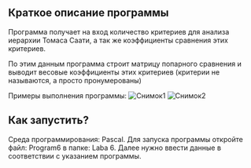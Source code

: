 ## Краткое описание программы
Программа получает на вход количество критериев для анализа иерархии Томаса Саати, а так же коэффициенты сравнения этих критериев.

По этим данным программа строит матрицу попарного сравнения и выводит весовые коэффициенты этих критериев (критерии не называются, а просто пронумерованы)

Примеры выполнения программы:
![Снимок1](https://user-images.githubusercontent.com/90559607/142758871-4fac0d0e-9ec4-4982-b393-1ceb8c104df6.PNG)
![Снимок2](https://user-images.githubusercontent.com/90559607/142758873-08c262a6-14d5-446e-91db-097e3f0d6aa2.PNG)
## Как запустить?
Среда программирования: Pascal. Для запуска программы откройте файл: Program6 в папке: Laba 6. Далее нужно ввести данные в соответствии с указанием программы. 

